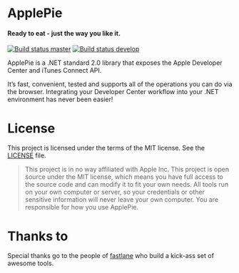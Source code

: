 # ApplePie

#### Ready to eat - just the way you like it.

[![Build status master](https://ci.appveyor.com/api/projects/status/esu1qyc7pschm4s0?svg=true&passingText=master%20-%20OK)](https://ci.appveyor.com/project/esskar/golava-applepie-8l1le)
[![Build status develop](https://ci.appveyor.com/api/projects/status/hju3svgtvd31lssx?svg=true&passingText=develop%20-%20OK)](https://ci.appveyor.com/project/esskar/golava-applepie)

ApplePie is a .NET standard 2.0 library that exposes the Apple Developer Center and iTunes Connect API.

It’s fast, convenient, tested and supports all of the operations you can do via the browser. Integrating your Developer Center workflow 
into your .NET environment has never been easier!

# License
This project is licensed under the terms of the MIT license. See the [LICENSE](https://github.com/golava/golava-applepie/blob/master/LICENSE) 
file.

> This project is in no way affiliated with Apple Inc. This project is open source under the MIT license, which means you have full access to 
the source code and can modify it to fit your own needs. All tools run on your own computer or server, so your credentials or other sensitive 
information will never leave your own computer. You are responsible for how you use ApplePie.

# Thanks to

Special thanks go to the people of [fastlane](https://github.com/fastlane/fastlane) who build a kick-ass set of awesome tools.